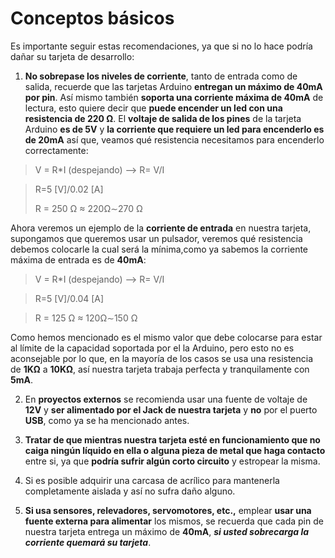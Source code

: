 # Conceptos básicos

Es importante seguir estas recomendaciones, ya que si no lo hace podría dañar su tarjeta de desarrollo:

1. **No sobrepase los niveles de corriente**, tanto de entrada como de salida, recuerde que las tarjetas Arduino **entregan un máximo de 40mA por pin**. Así mismo también **soporta una corriente máxima de 40mA** de lectura, esto quiere decir que **puede encender un led con una resistencia de 220 Ω**.  El **voltaje de salida de los pines** de la tarjeta Arduino **es de 5V** y **la corriente que requiere un led para encenderlo es de 20mA** así que, veamos qué resistencia necesitamos para encenderlo correctamente:

>V = R*I       (despejando) -->     R= V/I	  

>R=5 [V]/0.02 [A]
>
>R = 250 Ω ≈ 220Ω∼270 Ω

Ahora veremos un ejemplo de la **corriente de entrada** en nuestra tarjeta, supongamos que queremos usar un pulsador, veremos qué resistencia debemos colocarle la cual será la mínima,como ya sabemos la corriente máxima de entrada es de **40mA**:

>V = R*I       (despejando) -->     R= V/I	

>R=5 [V]/0.04 [A]

>R = 125 Ω ≈ 120Ω∼150 Ω

Como hemos mencionado es el mismo valor que debe colocarse para estar al límite de la capacidad soportada por el la Arduino, pero esto no es aconsejable por lo que, en la mayoría de los casos se usa una resistencia de **1KΩ** a **10KΩ**, así nuestra tarjeta trabaja perfecta y tranquilamente con **5mA**.

2. En **proyectos externos** se recomienda usar una fuente de voltaje de **12V** y **ser alimentado por el Jack de nuestra tarjeta** y **no** por el puerto **USB**, como ya se ha mencionado antes.

3. **Tratar de que mientras nuestra tarjeta esté en funcionamiento que no caiga ningún líquido en ella o alguna pieza de metal que haga contacto** entre si, ya que **podría sufrir algún corto circuito** y estropear la misma.

4. Si es posible adquirir una carcasa de acrílico para mantenerla completamente aislada y así no sufra daño alguno.

5. **Si usa sensores, relevadores, servomotores, etc.,** emplear **usar una fuente externa para alimentar** los mismos, se recuerda que cada pin de nuestra tarjeta entrega un máximo de **40mA**, ___si usted sobrecarga la corriente quemará su tarjeta___.


<!--stackedit_data:
eyJoaXN0b3J5IjpbMzc5Mjc1MzI3LC0zNzk5MTQ2NjVdfQ==
-->